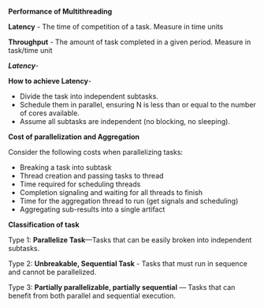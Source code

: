 **Performance of Multithreading**

**Latency** - The time of competition of a task. Measure in time units

**Throughput** - The amount of task completed in a given period. Measure in task/time unit

***Latency***-

**How to achieve Latency**- 

* Divide the task into independent subtasks.
* Schedule them in parallel, ensuring N is less than or equal to the number of cores available.
* Assume all subtasks are independent (no blocking, no sleeping).

**Cost of parallelization and Aggregation**

Consider the following costs when parallelizing tasks:

* Breaking a task into subtask
* Thread creation and passing tasks to thread
* Time required for scheduling threads
* Completion signaling and waiting for all threads to finish
* Time for the aggregation thread to run (get signals and scheduling)
* Aggregating sub-results into a single artifact

**Classification of task**

Type 1: **Parallelize Task**—Tasks that can be easily broken into independent subtasks.

Type 2: **Unbreakable, Sequential Task** - Tasks that must run in sequence and cannot be parallelized.

Type 3: **Partially parallelizable, partially sequential** — Tasks that can benefit from both parallel and sequential execution.

